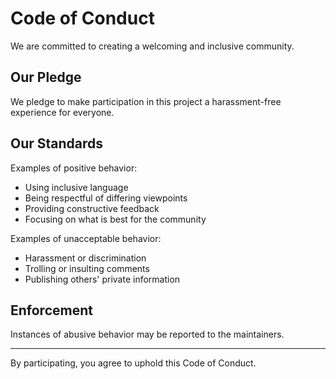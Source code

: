 # Code of Conduct

We are committed to creating a welcoming and inclusive community.

## Our Pledge
We pledge to make participation in this project a harassment-free experience for everyone.

## Our Standards
Examples of positive behavior:
- Using inclusive language
- Being respectful of differing viewpoints
- Providing constructive feedback
- Focusing on what is best for the community

Examples of unacceptable behavior:
- Harassment or discrimination
- Trolling or insulting comments
- Publishing others' private information

## Enforcement
Instances of abusive behavior may be reported to the maintainers.

---
By participating, you agree to uphold this Code of Conduct.
